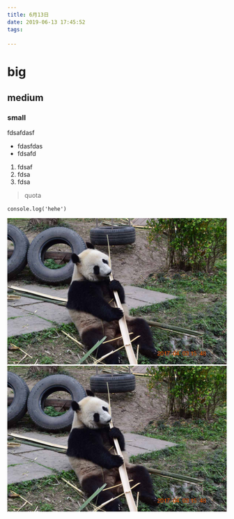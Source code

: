 ```yaml
---
title: 6月13日
date: 2019-06-13 17:45:52
tags:

---
```


# big

## medium

### small


fdsafdasf

* fdasfdas
* fdsafd

1. fdsaf
2. fdsa
3. fdsa


> quota

```
console.log('hehe')
```
![图片alt](/images/panda.jpg)
![图片alt](/images/panda.jpg)